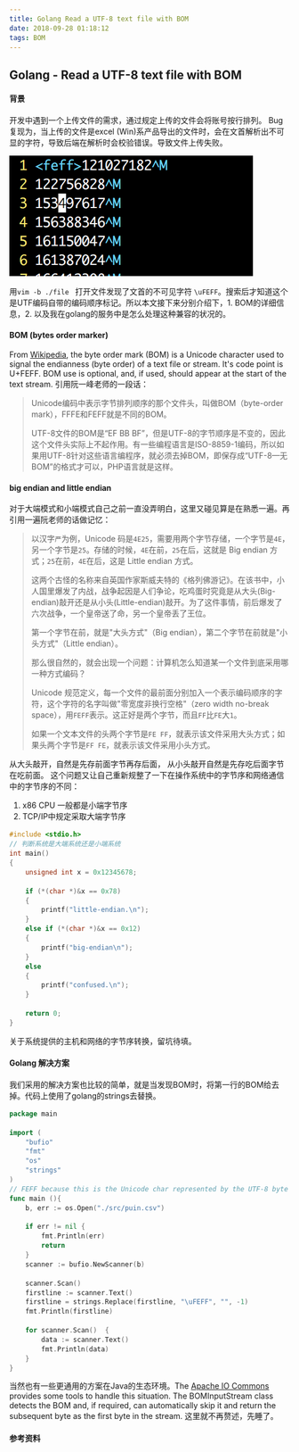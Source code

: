 ```yaml
---
title: Golang Read a UTF-8 text file with BOM 
date: 2018-09-28 01:18:12
tags: BOM
---
```


## Golang - Read a UTF-8 text file with BOM 

#### 背景

开发中遇到一个上传文件的需求，通过规定上传的文件会将账号按行排列。 Bug复现为，当上传的文件是excel (Win)系产品导出的文件时，会在文首解析出不可显的字符，导致后端在解析时会校验错误。导致文件上传失败。 

![bugs](tx-06/bugs.png)

用`vim -b ./file ` 打开文件发现了文首的不可见字符 `\uFEFF`。搜索后才知道这个是UTF编码自带的编码顺序标记。所以本文接下来分别介绍下，1. BOM的详细信息，2. 以及我在golang的服务中是怎么处理这种兼容的状况的。

#### BOM (bytes order marker)

From [Wikipedia](http://en.wikipedia.org/wiki/Byte_order_mark), the byte order mark (BOM) is a Unicode character used to signal the endianness (byte order) of a text file or stream. It's code point is U+FEFF. BOM use is optional, and, if used, should appear at the start of the text stream. 引用阮一峰老师的一段话：

> Unicode编码中表示字节排列顺序的那个文件头，叫做BOM（byte-order mark），FFFE和FEFF就是不同的BOM。
>
> UTF-8文件的BOM是“EF BB BF”，但是UTF-8的字节顺序是不变的，因此这个文件头实际上不起作用。有一些编程语言是ISO-8859-1编码，所以如果用UTF-8针对这些语言编程序，就必须去掉BOM，即保存成“UTF-8—无BOM”的格式才可以，PHP语言就是这样。

#### big endian and little endian

对于大端模式和小端模式自己之前一直没弄明白，这里又碰见算是在熟悉一遍。再引用一遍阮老师的话做记忆：

> 以汉字`严`为例，Unicode 码是`4E25`，需要用两个字节存储，一个字节是`4E`，另一个字节是`25`。存储的时候，`4E`在前，`25`在后，这就是 Big endian 方式；`25`在前，`4E`在后，这是 Little endian 方式。
>
> 这两个古怪的名称来自英国作家斯威夫特的《格列佛游记》。在该书中，小人国里爆发了内战，战争起因是人们争论，吃鸡蛋时究竟是从大头(Big-endian)敲开还是从小头(Little-endian)敲开。为了这件事情，前后爆发了六次战争，一个皇帝送了命，另一个皇帝丢了王位。
>
> 第一个字节在前，就是"大头方式"（Big endian），第二个字节在前就是"小头方式"（Little endian）。
>
> 那么很自然的，就会出现一个问题：计算机怎么知道某一个文件到底采用哪一种方式编码？
>
> Unicode 规范定义，每一个文件的最前面分别加入一个表示编码顺序的字符，这个字符的名字叫做"零宽度非换行空格"（zero width no-break space），用`FEFF`表示。这正好是两个字节，而且`FF`比`FE`大`1`。
>
> 如果一个文本文件的头两个字节是`FE FF`，就表示该文件采用大头方式；如果头两个字节是`FF FE`，就表示该文件采用小头方式。

从大头敲开，自然是先存前面字节再存后面， 从小头敲开自然是先存吃后面字节在吃前面。 这个问题又让自己重新规整了一下在操作系统中的字节序和网络通信中的字节序的不同：

1. x86 CPU 一般都是小端字节序
2. TCP/IP中规定采取大端字节序

```c
#include <stdio.h>
// 判断系统是大端系统还是小端系统
int main()
{
    unsigned int x = 0x12345678;

    if (*(char *)&x == 0x78)
    {
        printf("little-endian.\n");
    }
    else if (*(char *)&x == 0x12)
    {
        printf("big-endian\n");
    }
    else
    {
        printf("confused.\n");
    }

    return 0;
}

```

关于系统提供的主机和网络的字节序转换，留坑待填。

#### Golang 解决方案

我们采用的解决方案也比较的简单，就是当发现BOM时，将第一行的BOM给去掉。代码上使用了golang的strings去替换。

```go
package main

import (
	"bufio"
	"fmt"
	"os"
	"strings"
)
// FEFF because this is the Unicode char represented by the UTF-8 byte order mark (EF BB BF)
func main (){
	b, err := os.Open("./src/puin.csv")

	if err != nil {
		fmt.Println(err)
		return
	}
	scanner := bufio.NewScanner(b)
	
	scanner.Scan()
	firstline := scanner.Text()
	firstline = strings.Replace(firstline, "\uFEFF", "", -1)
	fmt.Println(firstline)

	for scanner.Scan()  {
		data := scanner.Text()
		fmt.Println(data)
	}
}
```

当然也有一些更通用的方案在Java的生态环境。The [Apache IO Commons](http://commons.apache.org/io/api-release/org/apache/commons/io/input/BOMInputStream.html) provides some tools to handle this situation. The BOMInputStream class detects the BOM and, if required, can automatically skip it and return the subsequent byte as the first byte in the stream. 这里就不再赘述，先睡了。

#### 参考资料

[Handle UTF8 file with BOM]: http://www.rgagnon.com/javadetails/java-handle-utf8-file-with-bom.html	"Handle UTF8 file with BOM"
[字符编码笔记：ASCII，Unicode 和 UTF-8]: http://www.ruanyifeng.com/blog/2007/10/ascii_unicode_and_utf-8.html


